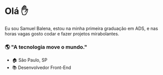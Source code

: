 # Olá ✋

Eu sou Samuel Balena, estou na minha primeira graduação em ADS, e nas horas vagas gosto codar e fazer projetos mirabolantes.

### 🌎  "A  **tecnologia**  move o mundo." 

-  🏠 São Paulo, SP
-  📚 Desenvolvedor Front-End
